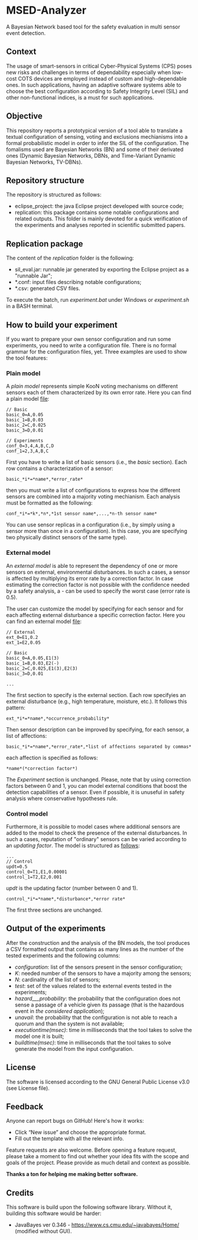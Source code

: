 # MSED-Analyzer

A Bayesian Network based tool for the safety evaluation in multi sensor event detection.

## Context
The usage of smart-sensors in critical Cyber-Physical Systems (CPS) poses new risks and challenges in terms of dependability especially when low-cost COTS devices are employed instead of custom and high-dependable ones. In such applications, having an adaptive software systems able to choose the best configuration according to Safety Integrity Level (SIL) and other non-functional indices, is a must for such applications.

## Objective
This repository reports a prototypical version of a tool able to translate a textual configuration of sensing, voting and exclusions mechianisms into a formal probabilistic model in order to infer the SIL of the configuration. The fomalisms used are Bayesian Networks (BN) and some of their derivated ones (Dynamic Bayesian Networks, DBNs, and Time-Variant Dynamic Bayesian Networks, TV-DBNs).

## Repository structure
The repository is structured as follows:
* eclipse_project: the java Eclipse project developed with source code;
* replication: this package contains some notable configurations and related outputs. This folder is mainly devoted for a quick verification of the experiments and analyses reported in scientific submitted papers.

## Replication package
The content of the *replication* folder is the following:
* sil_eval.jar: runnable jar generated by exporting the Eclipse project as a "runnable Jar";
* *.conf: input files describing notable configurations;
* *.csv: generated CSV files.

To execute the batch, run *experiment.bat* under Windows or *experiment.sh* in a BASH terminal.

## How to build your experiment
If you want to prepare your own sensor configuration and run some experiments, you need to write a configuration file. There is no formal grammar for the configuration files, yet. Three examples are used to show the tool features:

### Plain model
A *plain model* represents simple KooN voting mechanisms on different sensors each of them characterized by its own error rate. Here you can find a plain model [file](examples/plain.conf):

```
// Basic
basic_0=A,0.05
basic_1=B,0.03
basic_2=C,0.025
basic_3=D,0.01

// Experiments
conf_0=3,4,A,B,C,D
conf_1=2,3,A,B,C
```

First you have to write a list of basic sensors (i.e., the *basic* section). Each row contains a characterization of a sensor:
```
basic_*i*=*name*,*error_rate*
```

then you must write a list of configurations to express how the different sensors are combined into a majority voting mechianism. Each analysis must be formatted as the following:
```
conf_*i*=*k*,*n*,*1st sensor name*,...,*n-th sensor name*
```
You can use sensor replicas in a configuration (i.e., by simply using a sensor more than once in a configuration). In this case, you are specifying two physically distinct sensors of the same type).

### External model
An *external model* is able to represent the dependency of one or more sensors on external, environmental disturbances. In such a cases, a sensor is affected by multiplying its error rate by a correction factor. In case estimating the correction factor is not possible with the confidence needed by a safety analysis, a *-* can be used to specify the worst case (error rate is 0.5).

The user can customize the model by specifying for each sensor and for each affecting external disturbance a specific correction factor. Here you can find an external model [file](examples/external.conf):

```
// External
ext_0=E1,0.2
ext_1=E2,0.05

// Basic
basic_0=A,0.05,E1(3)
basic_1=B,0.03,E2(-)
basic_2=C,0.025,E1(3),E2(3)
basic_3=D,0.01

...
```

The first section to specify is the external section. Each row specifyies an external disturbance (e.g., high temperature, moisture, etc.). It follows this pattern:
```
ext_*i*=*name*,*occurrence_probability*
```

Then sensor description can be improved by specifying, for each sensor, a list of affections:
```
basic_*i*=*name*,*error_rate*,*list of affections separated by commas*
```
each affection is specified as follows:
 
```
*name*(*correction factor*)
```

The *Experiment* section is unchanged. Please, note that by using correction factors between 0 and 1, you can model external conditions that boost the detection capabilities of a sensor. Even if possible, it is unuseful in safety analysis where conservative hypotheses rule.


### Control model
Furthermore, it is possible to model cases where additional sensors are added to the model to check the presence of the external disturbances. In such a cases, reputation of "ordinary" sensors can be varied according to an *updating factor*. The model is structured as [follows](examples/external.conf):

```
...
// Control
updt=0.5
control_0=T1,E1,0.00001
control_1=T2,E2,0.001
```

*updt* is the updating factor (number between 0 and 1). 

```
control_*i*=*name*,*disturbance*,*error rate*
```

The first three sections are unchanged.

## Output of the experiments
After the construction and the analysis of the BN models, the tool produces a CSV formatted output that contains as many lines as the number of the tested experiments and the following columns:

* _configuration_: list of the sensors present in the sensor configuration;
* _K_: needed number of the sensors to have a majority among the sensors;
* _N_: cardinality of the list of sensors;
* _test_: set of the values related to the external events tested in the experiments;
* _hazard___probability_: the probability that the configuration does not sense a passage of a vehicle given its passage (that is the hazardous event in *the considered application*);
* _unavail_: the probability that the configuration is not able to reach a quorum and than the system is not available; 
* _executiontime(msec)_: time in milliseconds that the tool takes to solve the model one it is built;
* _buildtime(msec)_: time in milliseconds that the tool takes to solve generate the model from the input configuration.


## License
The software is licensed according to the GNU General Public License v3.0 (see License file).

## Feedback
Anyone can report bugs on GitHub! Here's how it works:
* Click “New issue” and choose the appropriate format.
* Fill out the template with all the relevant info.

Feature requests are also welcome. Before opening a feature request, please take a moment to find out whether your idea fits with the scope and goals of the project. Please provide as much detail and context as possible.

**Thanks a ton for helping me making better software.**

## Credits
This software is build upon the following software library. Without it, building this software would be harder:
* JavaBayes ver 0.346 - https://www.cs.cmu.edu/~javabayes/Home/ (modified without GUI).